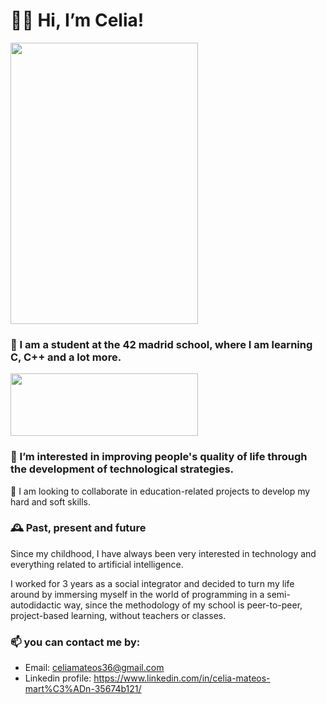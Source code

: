 # 🙆‍♀️ Hi, I’m Celia! #
<img src="https://cdn.intra.42.fr/users/5fe8cfdf6fa20d5138afef5e96cbb65f/cmateos-.JPG" width="300" height="450">

### 🌱 I am a student at the 42 madrid school, where I am learning C, C++ and a lot more. ###
<img src="https://candidatura.42madrid.com/uploads/admissions/campus/logo_website/4/Logo_42_Version_D_01.svg" width="300" height="100">

### 👀 I’m interested in improving people's quality of life through the development of technological strategies. ###
💞️ I am looking to collaborate in education-related projects to develop my hard and soft skills.
### 🕰️ Past, present and future ###
 Since my childhood, I have always been very interested in technology and everything related to artificial intelligence.
 
I worked for 3 years as a social integrator and decided to turn my life around by immersing myself in the world of programming in a semi-autodidactic way, since the methodology of my school is peer-to-peer, project-based learning, without teachers or classes.

### 📫 you can contact me by: ###
-  Email: celiamateos36@gmail.com
-  Linkedin profile: https://www.linkedin.com/in/celia-mateos-mart%C3%ADn-35674b121/
